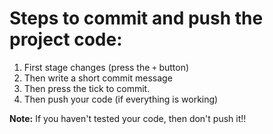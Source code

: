 # Steps to commit and push the project code:

1. First stage changes (press the `+` button)
2. Then write a short commit message
3. Then press the tick to commit.
4. Then push your code (if everything is working)

**Note:** If you haven't tested your code, then don't push it!!